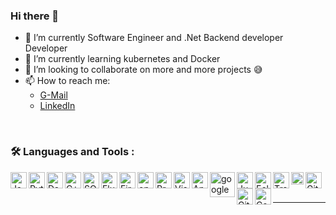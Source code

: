 ### Hi there 👋


- 🔭 I’m currently Software Engineer and .Net Backend developer Developer 
- 🌱 I’m currently learning kubernetes and Docker  
- 👯 I’m looking to collaborate on more and more projects 😅
- 📫 How to reach me: 
  - [G-Mail](https://mostafa.aminmk@gmail.com)
  - [LinkedIn](https://www.linkedin.com/in/mostafaamin0)

<br />

### :hammer_and_wrench: Languages and Tools :

<img align="left" alt="Java" width="26px" src="https://user-images.githubusercontent.com/47731377/116501299-bc317380-a8b0-11eb-8f1a-9379588b5f56.png" />
<img align="left" alt="Python" width="26px" src="https://user-images.githubusercontent.com/47722373/163312574-4ef98529-81fd-4aaa-8246-cc881b7bebf2.png"/>
<img align="left" alt="Dart" width="26px" src="https://user-images.githubusercontent.com/47731377/116501305-be93cd80-a8b0-11eb-91e0-b5e51c357214.png" />
<img align="left" alt="C++" width="26px" src="https://user-images.githubusercontent.com/47731377/116501296-bb98dd00-a8b0-11eb-9663-0c5cb4e712ef.png" />
<img align="left" alt="SQL" width="26px" src="https://user-images.githubusercontent.com/47731377/116501307-bf2c6400-a8b0-11eb-8de5-9706ffe9175d.png" />
<img align="left" alt="Flutter" width="26px" src="https://user-images.githubusercontent.com/47731377/116501303-be93cd80-a8b0-11eb-84fa-62df2fc5ee99.png" />
<img align="left" alt="Firebase" width="26px" src="https://user-images.githubusercontent.com/47731377/116501306-be93cd80-a8b0-11eb-9cac-06107cc596d0.png" />
<img align="left" alt="openCV" width="26px" src="https://user-images.githubusercontent.com/47722373/163313386-ed9a0e48-448a-43f2-9a09-69b3af61ae0b.png"/>
<img align="left" alt="Processing 3" width="26px" src="https://user-images.githubusercontent.com/47722373/163312842-5bd74187-075d-4a20-afc0-eca3c697b9ac.png" />
<img align="left" alt="Visual Studio Code" width="26px" src="https://user-images.githubusercontent.com/47731377/116501300-bcca0a00-a8b0-11eb-814b-ee4d9b2ed96a.png" />
<img align="left" alt="Android Studio" width="26px" src="https://user-images.githubusercontent.com/47731377/116507191-120d1800-a8bf-11eb-889e-4053868403f3.png" />
<img align="left" alt="google colab" width="40px" src="https://user-images.githubusercontent.com/47722373/163313415-f069dfac-9f9b-491c-9863-cbef01acdb1b.png"/>
<img align="left" alt="JupyterLab" width="26px" src="https://user-images.githubusercontent.com/47722373/163313409-78c4eb4c-9a62-4b4e-b28d-9ac2f816c6c9.svg"/>
<img align="left" alt="Eclipse" width="26px" src="https://user-images.githubusercontent.com/47731377/116506732-28ff3a80-a8be-11eb-8f20-6a1be2591ea6.png" />
<img align="left" alt="Trello" width="26px" src="https://user-images.githubusercontent.com/47731377/116507012-c5294180-a8be-11eb-9890-d5fcc089ed33.png" />
<img align="left" alt="Figma" width="20px" src="https://user-images.githubusercontent.com/47722373/163313763-aabdd6d7-9287-4761-b8ae-89fba634f0f8.png"/>
<img align="left" alt="GitHub" width="26px" src="https://user-images.githubusercontent.com/47731377/116506791-4b915380-a8be-11eb-939c-4cae75981bfc.png" />
<img align="left" alt="Git" width="26px" src="https://user-images.githubusercontent.com/47731377/116501309-bfc4fa80-a8b0-11eb-9bda-dde2a7c5036d.png" />
<img align="left" alt="Console" width="26px" src="https://user-images.githubusercontent.com/47731377/116507010-c490ab00-a8be-11eb-8baa-a3fca7487535.png" />  



<br />
<br />  


---  
<!---
<br />


### 👨‍💻 Stats

<div>
  <span><img align="center" width="400px" height="158px" src="http://github-readme-streak-stats.herokuapp.com?user=MostafaAmin0&theme=blueberry&date_format=M%20j%5B%2C%20Y%5D" /></span>
  <span><img align="center" width="260px" height="158px" src="https://github-readme-stats.vercel.app/api/top-langs/?username=MostafaAmin0&layout=compact&theme=vision-friendly-dark" /></span>
</div>

---

I use standard HTML tags, like

-->

